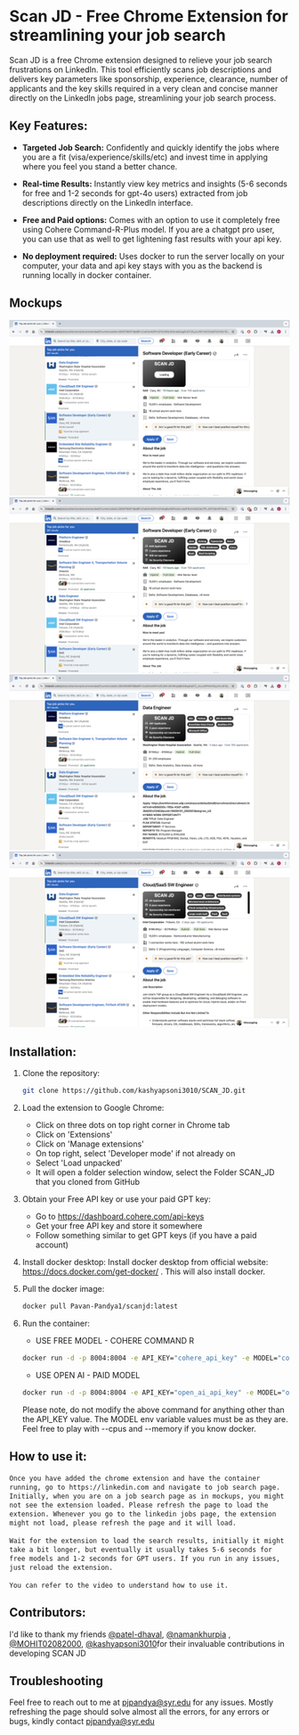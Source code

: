 # Scan JD - Free Chrome Extension for streamlining your job search

Scan JD is a free Chrome extension designed to relieve your job search frustrations on LinkedIn. This tool efficiently scans job descriptions and delivers key parameters like sponsorship, experience, clearance, number of applicants and the key skills required in a very clean and concise manner directly on the LinkedIn jobs page, streamlining your job search process.

## Key Features:

- **Targeted Job Search:** Confidently and quickly identify the jobs where you are a fit (visa/experience/skills/etc) and invest time in applying where you feel you stand a better chance.

- **Real-time Results:** Instantly view key metrics and insights (5-6 seconds for free and 1-2 seconds for gpt-4o users) extracted from job descriptions directly on the LinkedIn interface.

- **Free and Paid options:** Comes with an option to use it completely free using Cohere Command-R-Plus model. If you are a chatgpt pro user, you can use that as well to get lightening fast results with your api key. 

- **No deployment required:** Uses docker to run the server locally on your computer, your data and api key stays with you as the backend is running locally in docker container.

## Mockups

![Mockup 1](Mockups/im1.png)
![Mockup 2](Mockups/im2.png)
![Mockup 3](Mockups/im3.png)
![Mockup 4](Mockups/im4.png)

## Installation:

1. Clone the repository:
    ```bash
    git clone https://github.com/kashyapsoni3010/SCAN_JD.git
    ```

2. Load the extension to Google Chrome:
    - Click on three dots on top right corner in Chrome tab
    - Click on 'Extensions'
    - Click on 'Manage extensions'
    - On top right, select 'Developer mode' if not already on
    - Select 'Load unpacked'
    - It will open a folder selection window, select the Folder SCAN_JD that you cloned from GitHub

3. Obtain your Free API key or use your paid GPT key:
    - Go to https://dashboard.cohere.com/api-keys
    - Get your free API key and store it somewhere
    - Follow something similar to get GPT keys (if you have a paid account)

3. Install docker desktop:
    Install docker desktop from official website: https://docs.docker.com/get-docker/ . This will also install docker.

4. Pull the docker image:
    ```bash
    docker pull Pavan-Pandya1/scanjd:latest
    ```

5. Run the container:
    - USE FREE MODEL - COHERE COMMAND R
    ```bash
    docker run -d -p 8004:8004 -e API_KEY="cohere_api_key" -e MODEL="cohere" --name scanjd_instance kashyapsoni3010/scanjd
    ```
    - USE OPEN AI - PAID MODEL
    ```bash
    docker run -d -p 8004:8004 -e API_KEY="open_ai_api_key" -e MODEL="openai" --name scanjd_instance scanjd
    ```

    Please note, do not modify the above command for anything other than the API_KEY value. The MODEL env variable values must be as they are. Feel free to play with --cpus and --memory if you know docker.

## How to use it:

    Once you have added the chrome extension and have the container running, go to https://linkedin.com and navigate to job search page. Initially, when you are on a job search page as in mockups, you might not see the extension loaded. Please refresh the page to load the extension. Whenever you go to the linkedin jobs page, the extension might not load, please refresh the page and it will load.

    Wait for the extension to load the search results, initially it might take a bit longer, but eventually it usually takes 5-6 seconds for free models and 1-2 seconds for GPT users. If you run in any issues, just reload the extension. 

    You can refer to the video to understand how to use it.

<!-- ![Mockup 5](MockUps/demo.mov) -->

## Contributors:

I'd like to thank my friends 
[@patel-dhaval](https://github.com/patel-dhaval), [@namankhurpia](https://github.com/namankhurpia)
, [@MOHIT02082000](https://github.com/MOHIT02082000), [@kashyapsoni3010](https://github.com/kashyapsoni3010)for their invaluable contributions in developing SCAN JD

## Troubleshooting
Feel free to reach out to me at pjpandya@syr.edu for any issues. Mostly refreshing the page should solve almost all the errors, for any errors or bugs, kindly contact pjpandya@syr.edu
